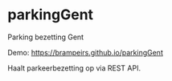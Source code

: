 # parkingGent
Parking bezetting Gent

Demo: https://brampeirs.github.io/parkingGent

Haalt parkeerbezetting op via REST API.
